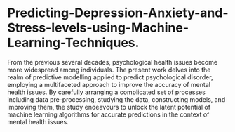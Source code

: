# Predicting-Depression-Anxiety-and-Stress-levels-using-Machine-Learning-Techniques.

From the previous several decades, psychological health issues become more widespread among individuals. The present work delves into the realm of predictive modelling applied to predict psychological disorder, employing a multifaceted approach to improve the accuracy of mental health issues. By carefully arranging a complicated set of processes including data pre-processing, studying the data, constructing models, and improving them, the study endeavours to unlock the latent potential of machine learning algorithms for accurate predictions in the context of mental health issues.  
 
 
